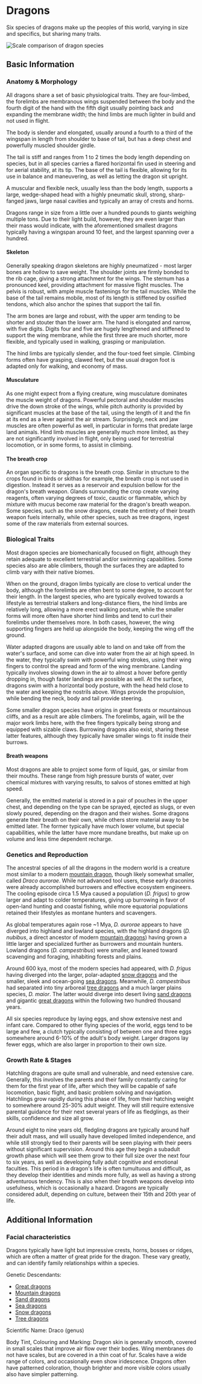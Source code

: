 Dragons
=======

Six species of dragons make up the peoples of this world, varying in size and specifics, but sharing many traits.

![Scale comparison of dragon species](../images/size-comparizon.png "Scale comparison of dragon species")

Basic Information
-----------------

### Anatomy & Morphology

All dragons share a set of basic physiological traits. They are four-limbed, the forelimbs are membranous wings suspended between the body and the fourth digit of the hand with the fifth digit usually pointing back and expanding the membrane width; the hind limbs are much lighter in build and not used in flight.

The body is slender and elongated, usually around a fourth to a third of the wingspan in length from shoulder to base of tail, but has a deep chest and powerfully muscled shoulder girdle.

The tail is stiff and ranges from 1 to 2 times the body length depending on species, but in all species carries a flared horizontal fin used in steering and for aerial stability, at its tip. The base of the tail is flexible, allowing for its use in balance and maneuvering, as well as letting the dragon sit upright.

A muscular and flexible neck, usually less than the body length, supports a large, wedge-shaped head with a highly pneumatic skull, strong, sharp-fanged jaws, large nasal cavities and typically an array of crests and horns.

Dragons range in size from a little over a hundred pounds to giants weighing multiple tons. Due to their light build, however, they are even larger than their mass would indicate, with the aforementioned smallest dragons typically having a wingspan around 10 feet, and the largest spanning over a hundred.

#### Skeleton

Generally speaking dragon skeletons are highly pneumatized - most larger bones are hollow to save weight. The shoulder joints are firmly bonded to the rib cage, giving a strong attachment for the wings. The sternum has a pronounced keel, providing attachment for massive flight muscles. The pelvis is robust, with ample muscle fastenings for the tail muscles. While the base of the tail remains mobile, most of its length is stiffened by ossified tendons, which also anchor the spines that support the tail fin.

The arm bones are large and robust, with the upper arm tending to be shorter and stouter than the lower arm. The hand is elongated and narrow, with five digits. Digits four and five are hugely lengthened and stiffened to support the wing membrane, while the first three are much shorter, more flexible, and typically used in walking, grasping or manipulation.

The hind limbs are typically slender, and the four-toed feet simple. Climbing forms often have grasping, clawed feet, but the usual dragon foot is adapted only for walking, and economy of mass.

#### Musculature

As one might expect from a flying creature, wing musculature dominates the muscle weight of dragons. Powerful pectoral and shoulder muscles drive the down stroke of the wings, while pitch authority is provided by significant muscles at the base of the tail, using the length of it and the fin at its end as a lever against the air stream. Surprisingly, neck and jaw muscles are often powerful as well, in particular in forms that predate large land animals. Hind limb muscles are generally much more limited, as they are not significantly involved in flight, only being used for terrestrial locomotion, or in some forms, to assist in climbing.

#### The breath crop

An organ specific to dragons is the breath crop. Similar in structure to the crops found in birds or skithas for example, the breath crop is not used in digestion. Instead it serves as a reservoir and expulsion bellow for the dragon's breath weapon. Glands surrounding the crop create varying reagents, often varying degrees of toxic, caustic or flammable, which by mixture with mucus become raw material for the dragon's breath weapon. Some species, such as the snow dragons, create the entirety of their breath weapon fuels internally, while other species, such as tree dragons, ingest some of the raw materials from external sources.

### Biological Traits

Most dragon species are biomechanically focused on flight, although they retain adequate to excellent terrestrial and/or swimming capabilities. Some species also are able climbers, though the surfaces they are adapted to climb vary with their native biomes.

When on the ground, dragon limbs typically are close to vertical under the body, although the forelimbs are often bent to some degree, to account for their length. In the largest species, who are typically evolved towards a lifestyle as terrestrial stalkers and long-distance fliers, the hind limbs are relatively long, allowing a more erect walking posture, while the smaller forms will more often have shorter hind limbs and tend to curl their forelimbs under themselves more. In both cases, however, the wing supporting fingers are held up alongside the body, keeping the wing off the ground.

Water adapted dragons are usually able to land on and take off from the water's surface, and some can dive into water from the air at high speed. In the water, they typically swim with powerful wing strokes, using their wing fingers to control the spread and form of the wing membrane. Landing typically involves slowing down in the air to almost a hover before gently dropping in, though faster landings are possible as well. At the surface, dragons swim with a horizontal body posture, with the head held close to the water and keeping the nostrils above. Wings provide the propulsion, while bending the neck, body and tail provide steering.

Some smaller dragon species have origins in great forests or mountainous cliffs, and as a result are able climbers. The forelimbs, again, will be the major work limbs here, with the free fingers typically being strong and equipped with sizable claws. Burrowing dragons also exist, sharing these latter features, although they typically have smaller wings to fit inside their burrows.

#### Breath weapons

Most dragons are able to project some form of liquid, gas, or similar from their mouths. These range from high pressure bursts of water, over chemical mixtures with varying results, to salvos of stones emitted at high speed.

Generally, the emitted material is stored in a pair of pouches in the upper chest, and depending on the type can be sprayed, ejected as slugs, or even slowly poured, depending on the dragon and their wishes. Some dragons generate their breath on their own, while others store material away to be emitted later. The former typically have much lower volume, but special capabilities, while the latter have more mundane breaths, but make up on volume and less time dependent recharge.

### Genetics and Reproduction

The ancestral species of all the dragons in the modern world is a creature most similar to a modern [mountain dragon](mountain-dragons-article), though likely somewhat smaller, called *Draco aurorae*. While not advanced tool users, these early draconins were already accomplished burrowers and effective ecosystem engineers. The cooling episode circa 1.5 Mya caused a population (*D. frigus*) to grow larger and adapt to colder temperatures, giving up burrowing in favor of open-land hunting and coastal fishing, while more equatorial populations retained their lifestyles as montane hunters and scavengers.

As global temperatures again rose \~1 Mya, *D. aurorae* appears to have diverged into highland and lowland species, with the highland dragons (*D. nubibus*, a direct ancestor of modern [mountain dragons](mountain-dragons-article)) having grown a little larger and specialized further as burrowers and mountain hunters. Lowland dragons (*D. campestribus*) were smaller, and leaned toward scavenging and foraging, inhabiting forests and plains.

Around 600 kya, most of the modern species had appeared, with *D. frigus* having diverged into the larger, polar-adapted [snow dragons](snow-dragons-article) and the smaller, sleek and ocean-going [sea dragons](sea-dragons-article). Meanwhile, *D. campestribus* had separated into tiny arboreal [tree dragons](tree-dragons-article) and a much larger plains species, *D. maior*. The latter would diverge into desert living [sand dragons](sand-dragons-article) and gigantic [great dragons](great-dragons-article) within the following two hundred thousand years.

All six species reproduce by laying eggs, and show extensive nest and infant care. Compared to other flying species of the world, eggs tend to be large and few, a clutch typically consisting of between one and three eggs somewhere around 6-10% of the adult's body weight. Larger dragons lay fewer eggs, which are also larger in proportion to their own size.

### Growth Rate & Stages

Hatchling dragons are quite small and vulnerable, and need extensive care. Generally, this involves the parents and their family constantly caring for them for the first year of life, after which they will be capable of safe locomotion, basic flight, and basic problem solving and navigation. Hatchlings grow rapidly during this phase of life, from their hatching weight to somewhere around 25-30% adult weight. They will still require extensive parental guidance for their next several years of life as fledglings, as their skills, confidence and size all grow.

Around eight to nine years old, fledgling dragons are typically around half their adult mass, and will usually have developed limited independence, and while still strongly tied to their parents will be seen playing with their peers without significant supervision. Around this age they begin a subadult growth phase which will see them grow to their full size over the next four to six years, as well as developing fully adult cognitive and emotional faculties. This period in a dragon's life is often tumultuous and difficult, as they develop their identities and minds more fully, as well as having a strong adventurous tendency. This is also when their breath weapons develop into usefulness, which is occasionally a hazard. Dragons are typically considered adult, depending on culture, between their 15th and 20th year of life.

Additional Information
----------------------

### Facial characteristics

Dragons typically have light but impressive crests, horns, bosses or ridges, which are often a matter of great pride for the dragon. These vary greatly, and can identify family relationships within a species.

Genetic Descendants:
-   [Great dragons](great-dragons-article)
-   [Mountain dragons](mountain-dragons-article)
-   [Sand dragons](sand-dragons-article)
-   [Sea dragons](sea-dragons-article)
-   [Snow dragons](snow-dragons-article)
-   [Tree dragons](tree-dragons-article)

Scientific Name:   Draco (genus)

Body Tint, Colouring and Marking:   Dragon skin is generally smooth, covered in small scales that improve air flow over their bodies. Wing membranes do not have scales, but are covered in a thin coat of fur. Scales have a wide range of colors, and occasionally even show iridescence. Dragons often have patterned coloration, though brighter and more visible colors usually also have simpler patterning.
